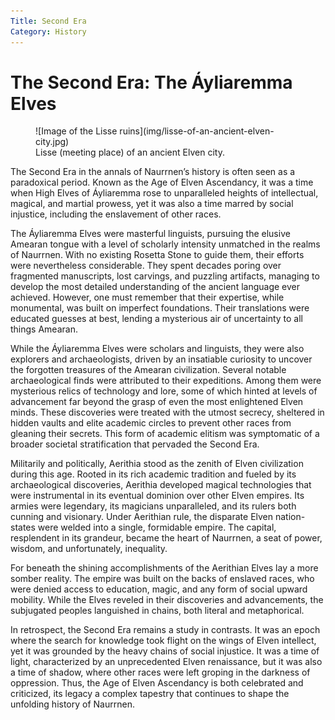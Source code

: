 ```yaml
---
Title: Second Era
Category: History
---
```


# The Second Era: The Áyliaremma Elves

<figure class="pic-banner">
![Image of the Lisse ruins](img/lisse-of-an-ancient-elven-city.jpg)
<figcaption>Lisse (meeting place) of an ancient Elven city.</figcaption>
</figure>


The Second Era in the annals of Naurrnen&rsquo;s history is often seen as a paradoxical period. Known as the Age of Elven Ascendancy, it was a time when High Elves of Áyliaremma rose to unparalleled heights of intellectual, magical, and martial prowess, yet it was also a time marred by social injustice, including the enslavement of other races.

The Áyliaremma Elves were masterful linguists, pursuing the elusive Amearan tongue with a level of scholarly intensity unmatched in the realms of Naurrnen. With no existing Rosetta Stone to guide them, their efforts were nevertheless considerable. They spent decades poring over fragmented manuscripts, lost carvings, and puzzling artifacts, managing to develop the most detailed understanding of the ancient language ever achieved. However, one must remember that their expertise, while monumental, was built on imperfect foundations. Their translations were educated guesses at best, lending a mysterious air of uncertainty to all things Amearan.

While the Áyliaremma Elves were scholars and linguists, they were also explorers and archaeologists, driven by an insatiable curiosity to uncover the forgotten treasures of the Amearan civilization. Several notable archaeological finds were attributed to their expeditions. Among them were mysterious relics of technology and lore, some of which hinted at levels of advancement far beyond the grasp of even the most enlightened Elven minds. These discoveries were treated with the utmost secrecy, sheltered in hidden vaults and elite academic circles to prevent other races from gleaning their secrets. This form of academic elitism was symptomatic of a broader societal stratification that pervaded the Second Era.

Militarily and politically, Aerithia stood as the zenith of Elven civilization during this age. Rooted in its rich academic tradition and fueled by its archaeological discoveries, Aerithia developed magical technologies that were instrumental in its eventual dominion over other Elven empires. Its armies were legendary, its magicians unparalleled, and its rulers both cunning and visionary. Under Aerithian rule, the disparate Elven nation-states were welded into a single, formidable empire. The capital, resplendent in its grandeur, became the heart of Naurrnen, a seat of power, wisdom, and unfortunately, inequality.

For beneath the shining accomplishments of the Aerithian Elves lay a more somber reality. The empire was built on the backs of enslaved races, who were denied access to education, magic, and any form of social upward mobility. While the Elves reveled in their discoveries and advancements, the subjugated peoples languished in chains, both literal and metaphorical.

In retrospect, the Second Era remains a study in contrasts. It was an epoch where the search for knowledge took flight on the wings of Elven intellect, yet it was grounded by the heavy chains of social injustice. It was a time of light, characterized by an unprecedented Elven renaissance, but it was also a time of shadow, where other races were left groping in the darkness of oppression. Thus, the Age of Elven Ascendancy is both celebrated and criticized, its legacy a complex tapestry that continues to shape the unfolding history of Naurrnen.

